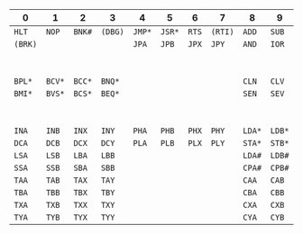 |    0    |    1    |    2    |    3    |    4    |    5    |    6    |    7    |   8    |   9    |    A    |    B    |    C    |    D    |    E    |    F    |
| :-----: | :-----: | :-----: | :-----: | :-----: | :-----: | :-----: | :-----: | :----: | :----: | :-----: | :-----: | :-----: | :-----: | :-----: | :-----: |
| `HLT  ` | `NOP  ` | `BNK# ` | `(DBG)` | `JMP* ` | `JSR* ` | `RTS  ` | `(RTI)` | `ADD ` | `SUB ` | `NTX  ` | `NTY  ` | `ROL  ` | `RLC  ` | `SHL  ` | `EOR  ` |
| `(BRK)` | `     ` | `     ` | `     ` | `JPA  ` | `JPB  ` | `JPX  ` | `JPY  ` | `AND ` | `IOR ` | `TNX  ` | `TNY  ` | `ROR  ` | `RRC  ` | `SHR  ` | `ASR  ` |
| `     ` | `     ` | `     ` | `     ` | `     ` | `     ` | `     ` | `     ` | `    ` | `    ` | `     ` | `     ` | `     ` | `     ` | `     ` | `     ` |
| `     ` | `     ` | `     ` | `     ` | `     ` | `     ` | `     ` | `     ` | `    ` | `    ` | `     ` | `     ` | `     ` | `     ` | `     ` | `     ` |
| `BPL* ` | `BCV* ` | `BCC* ` | `BNQ* ` | `     ` | `     ` | `     ` | `     ` | `CLN ` | `CLV ` | `CLC  ` | `CLZ  ` | `     ` | `     ` | `     ` | `     ` |
| `BMI* ` | `BVS* ` | `BCS* ` | `BEQ* ` | `     ` | `     ` | `     ` | `     ` | `SEN ` | `SEV ` | `SEC  ` | `SEZ  ` | `     ` | `     ` | `     ` | `     ` |
| `     ` | `     ` | `     ` | `     ` | `     ` | `     ` | `     ` | `     ` | `    ` | `    ` | `     ` | `     ` | `     ` | `     ` | `     ` | `     ` |
| `     ` | `     ` | `     ` | `     ` | `     ` | `     ` | `     ` | `     ` | `    ` | `    ` | `     ` | `     ` | `     ` | `     ` | `     ` | `     ` |
| `INA  ` | `INB  ` | `INX  ` | `INY  ` | `PHA  ` | `PHB  ` | `PHX  ` | `PHY  ` | `LDA*` | `LDB*` | `LDX* ` | `LDY* ` | `LZA  ` | `LZB  ` | `LZX  ` | `LZY  ` |
| `DCA  ` | `DCB  ` | `DCX  ` | `DCY  ` | `PLA  ` | `PLB  ` | `PLX  ` | `PLY  ` | `STA*` | `STB*` | `STX* ` | `STY* ` | `LOA  ` | `LOB  ` | `LOX  ` | `LOY  ` |
| `LSA  ` | `LSB  ` | `LBA  ` | `LBB  ` | `     ` | `     ` | `     ` | `     ` | `LDA#` | `LDB#` | `LDX# ` | `LDY# ` | `     ` | `     ` | `     ` | `     ` |
| `SSA  ` | `SSB  ` | `SBA  ` | `SBB  ` | `     ` | `     ` | `     ` | `     ` | `CPA#` | `CPB#` | `CPX# ` | `CPY# ` | `     ` | `     ` | `     ` | `     ` |
| `TAA  ` | `TAB  ` | `TAX  ` | `TAY  ` | `     ` | `     ` | `     ` | `     ` | `CAA ` | `CAB ` | `CAX  ` | `CAY  ` | `     ` | `     ` | `     ` | `     ` |
| `TBA  ` | `TBB  ` | `TBX  ` | `TBY  ` | `     ` | `     ` | `     ` | `     ` | `CBA ` | `CBB ` | `CBX  ` | `CBY  ` | `     ` | `     ` | `     ` | `     ` |
| `TXA  ` | `TXB  ` | `TXX  ` | `TXY  ` | `     ` | `     ` | `     ` | `     ` | `CXA ` | `CXB ` | `CXX  ` | `CXY  ` | `     ` | `     ` | `     ` | `     ` |
| `TYA  ` | `TYB  ` | `TYX  ` | `TYY  ` | `     ` | `     ` | `     ` | `     ` | `CYA ` | `CYB ` | `CYX  ` | `CYY  ` | `     ` | `     ` | `     ` | `     ` |
